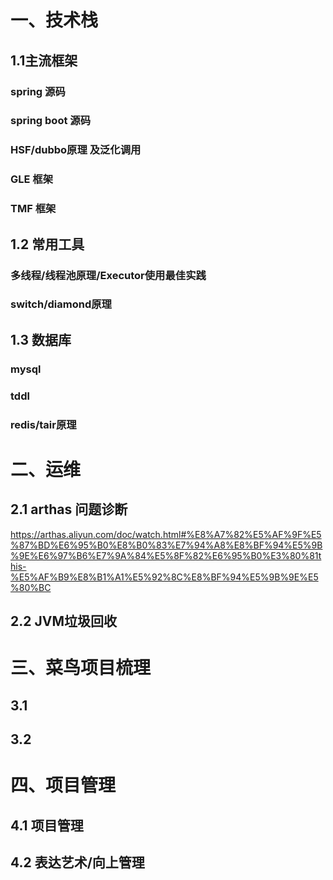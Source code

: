 
# 一、技术栈

## 1.1主流框架

### spring 源码

### spring boot 源码

### HSF/dubbo原理 及泛化调用

### GLE 框架

### TMF 框架


## 1.2 常用工具

### 多线程/线程池原理/Executor使用最佳实践

### switch/diamond原理

## 1.3 数据库

### mysql

### tddl

### redis/tair原理




# 二、运维

## 2.1 arthas 问题诊断
https://arthas.aliyun.com/doc/watch.html#%E8%A7%82%E5%AF%9F%E5%87%BD%E6%95%B0%E8%B0%83%E7%94%A8%E8%BF%94%E5%9B%9E%E6%97%B6%E7%9A%84%E5%8F%82%E6%95%B0%E3%80%81this-%E5%AF%B9%E8%B1%A1%E5%92%8C%E8%BF%94%E5%9B%9E%E5%80%BC

## 2.2 JVM垃圾回收


# 三、菜鸟项目梳理
## 3.1 
## 3.2 

# 四、项目管理

## 4.1 项目管理 

## 4.2 表达艺术/向上管理

